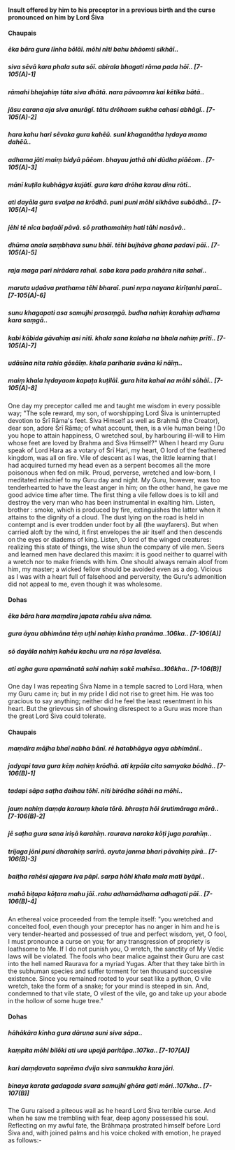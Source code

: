 #### Insult offered by him to his preceptor in a previous birth and the curse pronounced on him by Lord Śiva

#### Chaupais

##### ēka bāra gura līnha bōlāī. mōhi nīti bahu bhāomti sikhāī..
##### siva sēvā kara phala suta sōī. abirala bhagati rāma pada hōī.. [7-105(A)-1]
##### rāmahi bhajahiṃ tāta siva dhātā. nara pāvaomra kai kētika bātā..
##### jāsu carana aja siva anurāgī. tātu drōhaom sukha cahasi abhāgī.. [7-105(A)-2]
##### hara kahu hari sēvaka gura kahēū. suni khaganātha hṛdaya mama dahēū..
##### adhama jāti maiṃ bidyā pāēom. bhayau jathā ahi dūdha piāēom.. [7-105(A)-3]
##### mānī kuṭila kubhāgya kujātī. gura kara drōha karau dinu rātī..
##### ati dayāla gura svalpa na krōdhā. puni puni mōhi sikhāva subōdhā.. [7-105(A)-4]
##### jēhi tē nīca baḍaāī pāvā. sō prathamahiṃ hati tāhi nasāvā..
##### dhūma anala saṃbhava sunu bhāī. tēhi bujhāva ghana padavī pāī.. [7-105(A)-5]
##### raja maga parī nirādara rahaī. saba kara pada prahāra nita sahaī..
##### maruta uḍaāva prathama tēhi bharaī. puni nṛpa nayana kirīṭanhi paraī.. [7-105(A)-6]
##### sunu khagapati asa samujhi prasaṃgā. budha nahiṃ karahiṃ adhama kara saṃgā..
##### kabi kōbida gāvahiṃ asi nītī. khala sana kalaha na bhala nahiṃ prītī.. [7-105(A)-7]
##### udāsīna nita rahia gōsāīṃ. khala pariharia svāna kī nāīṃ..
##### maiṃ khala hṛdayaom kapaṭa kuṭilāī. gura hita kahai na mōhi sōhāī.. [7-105(A)-8]

One day my preceptor called me and taught me wisdom in every possible way; "The sole reward, my son, of worshipping Lord Śiva is uninterrupted devotion to Śrī Rāma's feet. Śiva Himself as well as Brahmā (the Creator), dear son, adore Śrī Rāma; of what account, then, is a vile human being ! Do you hope to attain happiness, O wretched soul, by harbouring ill-will to Him whose feet are loved by Brahma and Śiva Himself?" When I heard my Guru speak of Lord Hara as a votary of Śrī Hari, my heart, O lord of the feathered kingdom, was all on fire. Vile of descent as I was, the little learning that I had acquired turned my head even as a serpent becomes all the more poisonous when fed on milk. Proud, perverse, wretched and low-born, I meditated mischief to my Guru day and night. My Guru, however, was too tenderhearted to have the least anger in him; on the other hand, he gave me good advice time after time. The first thing a vile fellow does is to kill and destroy the very man who has been instrumental in exalting him. Listen, brother : smoke, which is produced by fire, extinguishes the latter when it attains to the dignity of a cloud. The dust lying on the road is held in contempt and is ever trodden under foot by all (the wayfarers). But when carried aloft by the wind, it first envelopes the air itself and then descends on the eyes or diadems of king. Listen, O lord of the winged creatures: realizing this state of things, the wise shun the company of vile men. Seers and learned men have declared this maxim: it is good neither to quarrel with a wretch nor to make friends with him. One should always remain aloof from him, my master; a wicked fellow should be avoided even as a dog. Vicious as I was with a heart full of falsehood and perversity, the Guru's admonition did not appeal to me, even though it was wholesome.

#### Dohas

##### ēka bāra hara maṃdira japata rahēu siva nāma.
##### gura āyau abhimāna tēṃ uṭhi nahiṃ kīnha pranāma..106ka.. [7-106(A)]
##### sō dayāla nahiṃ kahēu kachu ura na rōṣa lavalēsa.
##### ati agha gura apamānatā sahi nahiṃ sakē mahēsa..106kha.. [7-106(B)]

One day I was repeating Śiva Name in a temple sacred to Lord Hara, when my Guru came in; but in my pride I did not rise to greet him. He was too gracious to say anything; neither did he feel the least resentment in his heart. But the grievous sin of showing disrespect to a Guru was more than the great Lord Śiva could tolerate.

#### Chaupais

##### maṃdira mājha bhaī nabha bānī. rē hatabhāgya agya abhimānī..
##### jadyapi tava gura kēṃ nahiṃ krōdhā. ati kṛpāla cita samyaka bōdhā.. [7-106(B)-1]
##### tadapi sāpa saṭha daihau tōhī. nīti birōdha sōhāi na mōhī..
##### jauṃ nahiṃ daṃḍa karauṃ khala tōrā. bhraṣṭa hōi śrutimāraga mōrā.. [7-106(B)-2]
##### jē saṭha gura sana iriṣā karahīṃ. raurava naraka kōṭi juga parahīṃ..
##### trijaga jōni puni dharahiṃ sarīrā. ayuta janma bhari pāvahiṃ pīrā.. [7-106(B)-3]
##### baiṭha rahēsi ajagara iva pāpī. sarpa hōhi khala mala mati byāpī..
##### mahā biṭapa kōṭara mahu jāī..rahu adhamādhama adhagati pāī.. [7-106(B)-4]

An ethereal voice proceeded from the temple itself: "you wretched and conceited fool, even though your preceptor has no anger in him and he is very tender-hearted and possessed of true and perfect wisdom, yet, O fool, I must pronounce a curse on you; for any transgression of propriety is loathsome to Me. If I do not punish you, O wretch, the sanctity of My Vedic laws will be violated. The fools who bear malice against their Guru are cast into the hell named Raurava for a myriad Yugas. After that they take birth in the subhuman species and suffer torment for ten thousand successive existence. Since you remained rooted to your seat like a python, O vile wretch, take the form of a snake; for your mind is steeped in sin. And, condemned to that vile state, O vilest of the vile, go and take up your abode in the hollow of some huge tree."

#### Dohas

##### hāhākāra kīnha gura dāruna suni siva sāpa..
##### kaṃpita mōhi bilōki ati ura upajā paritāpa..107ka.. [7-107(A)]
##### kari daṃḍavata saprēma dvija siva sanmukha kara jōri.
##### binaya karata gadagada svara samujhi ghōra gati mōri..107kha.. [7-107(B)]

The Guru raised a piteous wail as he heard Lord Śiva terrible curse. And when he saw me trembling with fear, deep agony possessed his soul. Reflecting on my awful fate, the Brāhmaṇa prostrated himself before Lord Śiva and, with joined palms and his voice choked with emotion, he prayed as follows:-